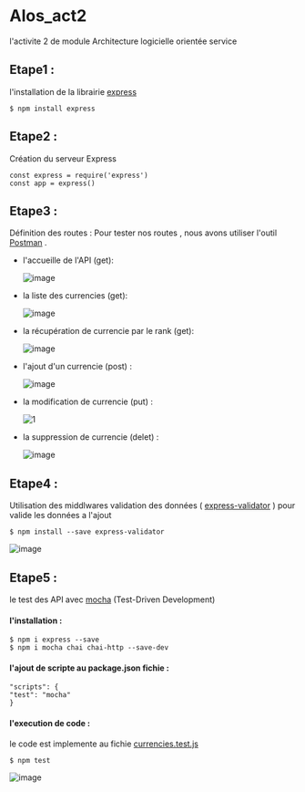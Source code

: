 # Alos_act2
l'activite 2 de module Architecture logicielle orientée service 

## Etape1 :
l'installation de la librairie [express](https://expressjs.com/)

`$ npm install express `

## Etape2 :
Création du serveur Express 

```
const express = require('express')
const app = express() 
```
## Etape3 :
Définition des routes :
Pour tester nos routes , nous avons utiliser l'outil [Postman](https://www.postman.com/)  .
- l'accueille de l'API (get):
  
  ![image](https://user-images.githubusercontent.com/101930870/160936245-81d34291-1a2b-44b5-be20-f895afd54772.png)

- la liste des currencies (get): 
  
  ![image](https://user-images.githubusercontent.com/101930870/160936358-7764f23e-f380-4557-a1ce-ce4c72fe786a.png)

- la récupération de currencie par le rank (get):  
  
  ![image](https://user-images.githubusercontent.com/101930870/160936482-ee783e72-49b5-45ab-bc5e-7c04a295a39a.png)

- l'ajout d'un currencie (post) :
  
  ![image](https://user-images.githubusercontent.com/101930870/160936894-496f6b91-5724-4cd2-a9db-3122b97582ab.png)

- la modification de currencie (put) :
  
  ![1](https://user-images.githubusercontent.com/101930870/160937756-da463964-9998-4f40-9b16-f0b33b868345.PNG)

- la suppression de currencie (delet) :
   
  ![image](https://user-images.githubusercontent.com/101930870/160937415-cefbcea8-741d-4fff-8e71-67db2e6d005f.png)
  

## Etape4 :
Utilisation des middlwares validation des données ( [express-validator](https://express-validator.github.io/docs/) ) pour valide les données a l'ajout 

`$ npm install --save express-validator `

![image](https://user-images.githubusercontent.com/101930870/160938020-6343efd8-3f91-4849-8a66-e7fc511998fb.png)


## Etape5 :
le test des API avec [mocha](https://mochajs.org/) (Test-Driven Development)

#### l'installation :

```
$ npm i express --save
$ npm i mocha chai chai-http --save-dev
```
#### l'ajout de scripte au package.json fichie :

```
"scripts": {
"test": "mocha"
}
```
#### l'execution de code  :
le code est implemente au fichie [currencies.test.js](https://github.com/ferhi-fatah/Alos_act2/blob/main/test/currencies.test.js)

`$ npm test `

![image](https://user-images.githubusercontent.com/101930870/160941183-c72b5e11-09df-4c58-9eb0-546d0eafe208.png)
